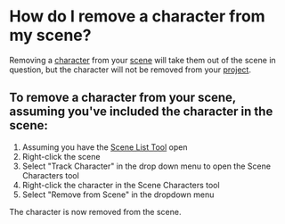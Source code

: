# How do I remove a character from my scene?

Removing a [character](/What%20is/a%20Character.md) from your [scene](/What%20is/a%20Scene.md) will take them out of the scene in question, but the character will not be removed from your [project](/What%20is/a%20Project.md).

## To remove a character from your scene, assuming you've included the character in the scene:

1. Assuming you have the [Scene List Tool](/What%20can%20I%20do%20with/the%20Scene%20List%20Tool.md) open
2. Right-click the scene
3. Select "Track Character" in the drop down menu to open the Scene Characters tool
4. Right-click the character in the Scene Characters tool
5. Select "Remove from Scene" in the dropdown menu

The character is now removed from the scene. 